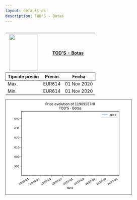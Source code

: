 ```yaml
---
layout: default-es
description: TOD'S - Botas
---
```


<div class="row">
  <div class="column">
  	<table>
		<thead>
			<th>
				<img src='https://www.yoox.com/images/items/11/11909587NI_14_f.jpg?width=90&height=115&impolicy=crop&gravity=Center' width='90' height='115'/> 
			</th>
			<th colspan="2">
				<a href="https://www.yoox.com/es/11909587NI/item">TOD'S - Botas</a>
			</th>
		</thead>
		<thead style="border: 1px solid #696969;">
			<th>Tipo de precio</th>
			<th>Precio</th>
			<th>Fecha</th>
		</thead>
		<tbody>
			<tr>
				<td>Máx.</td>
				<td>EUR614</td>
				<td>01 Nov 2020</td>	
			</tr>
			<tr>
				<td>Min.</td>
				<td>EUR614</td>
				<td>01 Nov 2020</td>	
			</tr>
		</tbody>
	</table>
  </div>
  <div class="column">
  	<img style="border: 1px solid #555; margin: 0;" src="../graphs/11909587NI.jpg" width="400" />
  </div>
</div>